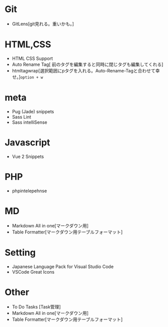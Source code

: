 # Git

- GitLens[git見れる。重いかも。]


# HTML,CSS
- HTML CSS Support
- Auto Rename Tag[ 前のタグを編集すると同時に閉じタグも編集してくれる]
- htmltagwrap[選択範囲にpタグを入れる。Auto-Rename-Tagと合わせて幸せ。]`option + w`



# meta

- Pug (Jade) snippets
- Sass Lint
- Sass intelliSense


# Javascript

- Vue 2 Snippets


# PHP

- phpintelepehnse



# MD
- Markdown All in one[マークダウン用]
- Table Formatter[マークダウン用テーブルフォーマット]


# Setting

- Japanese Language Pack for Visual Studio Code
- VSCode Great Icons



# Other

- To Do Tasks [Task管理]
- Markdown All in one[マークダウン用]
- Table Formatter[マークダウン用テーブルフォーマット]
